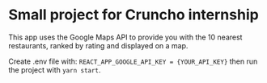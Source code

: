 # Small project for Cruncho internship

This app uses the Google Maps API to provide you with the 10 nearest restaurants, ranked by rating and displayed on a map.

Create .env file with: `REACT_APP_GOOGLE_API_KEY = {YOUR_API_KEY}` then run the project with `yarn start`.
